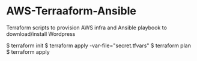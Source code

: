 # AWS-Terraaform-Ansible
Terraform scripts to provision AWS infra and Ansible playbook to download/install Wordpress

$ terraform init 
$ terraform apply -var-file="secret.tfvars" 
$ terraform plan
$ terraform apply

